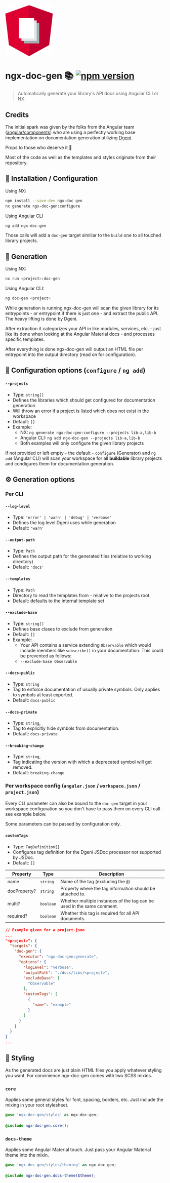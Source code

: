 <img src="https://raw.githubusercontent.com/bohoffi/ngx-doc-gen/develop/assets/logo.svg" width="150">

<!-- variables -->

[npm-image]: https://badge.fury.io/js/ngx-doc-gen.svg
[npm-url]: https://www.npmjs.com/package/ngx-doc-gen

# ngx-doc-gen 📚 [![npm version](https://img.shields.io/npm/v/ngx-doc-gen.svg)](https://www.npmjs.com/package/ngx-doc-gen)

> Automatically generate your library's API docs using Angular CLI or NX.

## Credits <a name="credits"></a>

The initial spark was given by the folks from the Angular team ([angular/components](https://github.com/angular/components)) who are using a perfectly working base implementation on documentation generation utilizing [Dgeni](https://github.com/angular/dgeni).

Props to those who deserve it 🍻

Most of the code as well as the templates and styles originate from their repository.

## 📕 Installation / Configuration

Using NX:

```bash
npm install --save-dev ngx-doc gen
nx generate ngx-doc-gen:configure
```

Using Angular CLI

```bash
ng add ngx-doc-gen
```

Those calls will add a `doc-gen` target similiar to the `build` one to all touched library projects.

## 🤖 Generation

Using NX:

```bash
nx run <project>:doc-gen
```

Using Angular CLI:

```bash
ng doc-gen <project>
```

While generation is running ngx-doc-gen will scan the given library for its entrypoints - or entrypoint if there is just one - and extract the public API. The heavy lifting is done by Dgeni.

After extraction it categorizes your API in like modules, services, etc. - just like its done when looking at the Angular Material docs - and processes specific templates.

After everything is done ngx-doc-gen will output an HTML file per entrypoint into the output directory (read on for configuration).

## 📖 Configuration options (`configure` / `ng add`)

#### `--projects`

- Type: `string[]`
- Defines the libraries which should get configured for documentation generation
- Will throw an error if a project is listed which does not exist in the workspace
- Default: `[]`
- Example:
  - NX: `ng generate ngx-doc-gen:configure --projects lib-a,lib-b`
  - Angular CLI: `ng add ngx-doc-gen --projects lib-a,lib-b`
  - Both examples will only configure the given library projects

If not provided or left empty - the default - `configure` (Generator) and `ng add` (Angular CLI) will scan your workspace for all **buildable** library projects and condigures them for documentation generation.

## ⚙️ Generation options

### Per CLI

#### `--log-level`

- Type: `'error' | 'warn' | 'debug' | 'verbose'`
- Defines the log level Dgeni uses while generation
- Default: `'warn'`

#### `--output-path`

- Type: `Path`
- Defines the output path for the generated files (relative to working directory)
- Default: `'docs'`

#### `--templates`

- Type: `Path`
- Directory to read the templates from - relative to the projects root.
- Default: defaults to the internal template set

#### `--exclude-base`

- Type: `string[]`
- Defines base clases to exclude from generation
- Default: `[]`
- Example:
  - Your API contains a service extending `Observable` which would include members like `subscribe()` in your documentation. This could be prevented as follows:
  - `--exclude-base Observable`

#### `--docs-public`

- Type: `string`
- Tag to enforce documentation of usually private symbols. Only applies to symbols at least exported.
- Default: `docs-public`

#### `--docs-private`

- Type: `string`,
- Tag to explicitly hide symbols from documentation.
- Default: `docs-private`

#### `--breaking-change`

- Type: `string`,
- Tag indicating the version with which a deprecated symbol will get removed.
- Default: `breaking-change`

### Per workspace config (`angular.json` / `workspace.json` / `project.json`)

Every CLI parameter can also be bound to the `doc-gen` target in your workspace configuration so you don't have to pass them on every CLI call - see example below.

Some parameters can be passed by configuration only.

#### `customTags`

- Type: `TagDefinition[]`
- Configures tag definition for the Dgeni JSDoc processor not supported by JSDoc.
- Default: `[]`

| Property     | Type      | Description                                                            |
| ------------ | --------- | ---------------------------------------------------------------------- |
| name         | `string`  | Name of the tag (excluding the `@`)                                    |
| docProperty? | `string`  | Property where the tag information should be attached to.              |
| multi?       | `boolean` | Whether multiple instances of the tag can be used in the same comment. |
| required?    | `boolean` | Whether this tag is required for all API documents.                    |

```json
// Example given for a project.json
...
"<project>": {
  "targets": {
    "doc-gen": {
      "executor": "ngx-doc-gen:generate",
      "options": {
        "logLevel": "verbose",
        "outputPath": "./docs/libs/<project>",
        "excludeBase": [
          "Observable"
        ],
        "customTags": [
          {
            "name": "example"
          }
        ]
      }
    }
  }
}
...
```

## 🎨 Styling

As the generated docs are just plain HTML files you apply whatever styling you want. For convinience ngx-doc-gen comes with two SCSS mixins.

### `core`

Applies some general styles for font, spacing, borders, etc. Just include the mixing in your root stylesheet.

```scss
@use 'ngx-doc-gen/styles' as ngx-doc-gen;

@include ngx-doc-gen.core();
```

### `docs-theme`

Applies some Angular Material touch. Just pass your Angular Material theme into the mixin.

```scss
@use 'ngx-doc-gen/styles/theming' as ngx-doc-gen;

@include ngx-doc-gen.docs-theme($theme);
```
